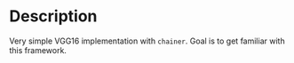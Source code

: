 # Description

Very simple VGG16 implementation with `chainer`. Goal is to get familiar with this framework.
